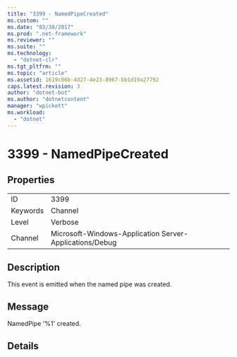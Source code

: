 ```yaml
---
title: "3399 - NamedPipeCreated"
ms.custom: ""
ms.date: "03/30/2017"
ms.prod: ".net-framework"
ms.reviewer: ""
ms.suite: ""
ms.technology: 
  - "dotnet-clr"
ms.tgt_pltfrm: ""
ms.topic: "article"
ms.assetid: 1619c06b-4d27-4e23-8967-bb1d19a27792
caps.latest.revision: 3
author: "dotnet-bot"
ms.author: "dotnetcontent"
manager: "wpickett"
ms.workload: 
  - "dotnet"
---
```

# 3399 - NamedPipeCreated
## Properties  
  
|||  
|-|-|  
|ID|3399|  
|Keywords|Channel|  
|Level|Verbose|  
|Channel|Microsoft-Windows-Application Server-Applications/Debug|  
  
## Description  
 This event is emitted when the named pipe was created.  
  
## Message  
 NamedPipe '%1' created.  
  
## Details
